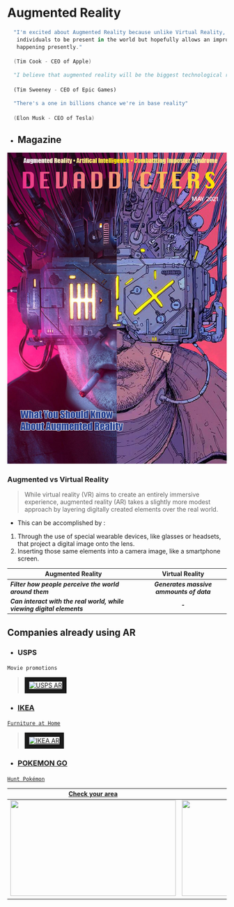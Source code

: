 # **Augmented Reality**

```kotlin
  "I'm excited about Augmented Reality because unlike Virtual Reality, which closes the world out, AR allows 
   individuals to be present in the world but hopefully allows an improvement on what's 
   happening presently."

  (Tim Cook - CEO of Apple)
```

```python
  "I believe that augmented reality will be the biggest technological revolution that happens in our lifetimes."

  (Tim Sweeney - CEO of Epic Games)
```

```scala
  "There's a one in billions chance we're in base reality"

  (Elon Musk - CEO of Tesla)
```


* ## Magazine

<img src="./images/DEVADDICTERS COVER.png" alt="DEVADDICTERS AR" />

<br />

### Augmented  vs  Virtual Reality

>While virtual reality (VR) aims to create an entirely immersive experience, augmented reality (AR) takes a slightly more modest approach by layering digitally created elements over the real world.
 * This can be accomplished by :
 1. Through the use of special wearable devices, like glasses or headsets, that project a digital image onto the lens.
 2. Inserting those same elements into a camera image, like a smartphone screen.

| Augmented Reality | Virtual Reality |
| ------------------------------------------------------ | :--------------------------------------: | 
| ***Filter how people perceive the world around them*** | ***Generates massive ammounts of data*** |
| ***Can interact with the real world, while viewing digital elements*** | ***-*** |


## Companies already using AR 
* ### USPS
 `Movie promotions`
 ><a href="https://youtu.be/1fT7z892HDM" target="_blank"><img src="http://img.youtube.com/vi/1fT7z892HDM/0.jpg" alt="USPS AR" width="240" height="180" border="10" />
* ### IKEA
 `Furniture at Home`
 ><a href="https://youtu.be/vDNzTasuYEw" target="_blank"><img src="http://img.youtube.com/vi/vDNzTasuYEw/0.jpg" alt="IKEA AR" width="240" height="180" border="10" />
* ### POKEMON GO
 `Hunt Pokémon`
 
 | Check your area | Enable AR Mode | Find the Pokémon | Throw the Poké ball |
 | ---------------- | :-------------------------------: | :---------------- | :-------------------------------: |
 |<img src="https://d2duuy9yo5pldo.cloudfront.net/niantic/732eb797-4e78-41e0-ab4c-4598745e542e.png" width="380" height="220"/>|<img src="https://d2duuy9yo5pldo.cloudfront.net/niantic/5db24790-9919-4501-86d6-bb3b090c02d3.png" width="380" height="220"/> |<img src="https://d2duuy9yo5pldo.cloudfront.net/niantic/6e9924d3-59f0-447f-a3d7-c61401324429.jpg" width="380" height="220"/> |<img src="https://d2duuy9yo5pldo.cloudfront.net/niantic/cd164a0c-c5c1-4cd0-9efb-c68ccebb5c04.png" width="380" height="220"/>
